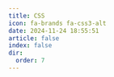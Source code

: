 ```yaml
---
title: CSS
icon: fa-brands fa-css3-alt
date: 2024-11-24 18:55:51
article: false
index: false
dir:
  order: 7
---
```


<Catalog />
